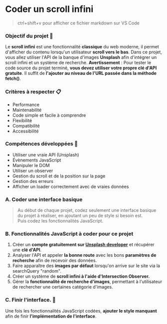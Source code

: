 # Coder un scroll infini

> ctrl+shift+v pour afficher ce fichier markdown sur VS Code

### Objectif du projet 🎯

Le **scroll infini** est une fonctionnalité **classique** du web moderne, il permet d'afficher du contenu lorsqu'un utilisateur **scroll vers le bas**.
Dans ce projet, vous allez utiliser l'API de la banque d'images **Unsplash** afin d'intégrer un scroll infini et un système de recherche.
**Avertissement** : Pour tester le code source du projet terminé, **vous devez utiliser votre propre clé d'API gratuite**. Il suffit de **l'ajouter au niveau de l'URL passée dans la méthode fetch()**.

### Critères à respecter 📋

- Performance
- Maintenabilité
- Code simple et facile à comprendre
- Flexibilité
- Compatibilité
- Accessibilité

### Compétences développées 💪

- Utiliser une vraie API (Unsplash)
- Évènements JavaScript
- Manipuler le DOM
- Utiliser un observer
- Gestion du scroll et de la position sur la page
- Gestion des erreurs
- Afficher un loader correctement avec de vraies données

### A. Coder une interface basique

> Au début de chaque projet, codez seulement une interface basique du projet à réaliser, en ajoutant un peu de style si besoin est. <br>
> Puis codez les fonctionnalités JavaScript.

### B. Fonctionnalités JavaScript à coder pour ce projet

1. Créer un **compte gratuitement sur [Unsplash developer](https://unsplash.com/developers)** et récupérer une **clé d'API**.
2. Analyser l'API et appeler **la bonne route** avec les bons **paramètres de recherche** afin de recevoir des données.
3. Faire apparaître des **images par défaut** lorsqu'on arrive sur le site via la searchQuery "random".
4. Créer un système de **scroll infini à l'aide d'Intersection Observer.**
5. Gérer la **fonctionnalité de recherche d'images**, permettant à l'utilisateur de rechercher une certaines catégorie d'images. 

### C. Finir l'interface. 🎨

Une fois les fonctionnalités JavaScript codées, **ajouter le style manquant** afin de finir **l'implémentation de l'interface**.
